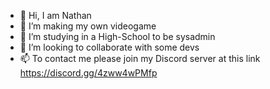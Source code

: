 - 👋 Hi, I am Nathan
- 👀 I’m making my own videogame
- 🌱 I’m studying in a High-School to be sysadmin
- 💞️ I’m looking to collaborate with some devs
- 📫 To contact me please join my Discord server at this link https://discord.gg/4zww4wPMfp

<!---
Nathan-Wi/Nathan-Wi is a ✨ special ✨ repository because its `README.md` (this file) appears on your GitHub profile.
You can click the Preview link to take a look at your changes.
--->
